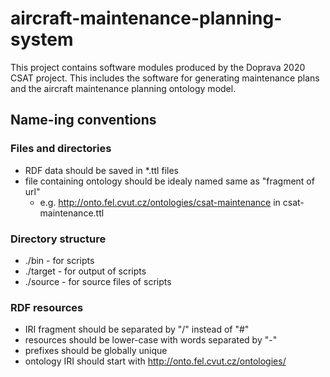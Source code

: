 # aircraft-maintenance-planning-system                                                                                                                                                               
This project contains software modules produced by the Doprava 2020 CSAT project. This includes the software for generating maintenance plans and the aircraft maintenance planning ontology model.

## Name-ing conventions

### Files and directories

- RDF data should be saved in *.ttl files
- file containing ontology should be idealy named same as "fragment of url"
    - e.g. http://onto.fel.cvut.cz/ontologies/csat-maintenance in csat-maintenance.ttl

### Directory structure

- ./bin - for scripts
- ./target - for output of scripts
- ./source - for source files of scripts

### RDF resources

- IRI fragment should be separated by "/" instead of "#"
- resources should be lower-case with words separated by "-"
- prefixes should be globally unique
- ontology IRI should start with http://onto.fel.cvut.cz/ontologies/
